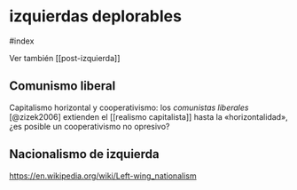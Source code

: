 # izquierdas deplorables
#index 

Ver también [[post-izquierda]]

## Comunismo liberal
Capitalismo horizontal y cooperativismo: los *comunistas liberales* [@zizek2006] extienden el [[realismo capitalista]] hasta la «horizontalidad», ¿es posible un cooperativismo no opresivo?


## Nacionalismo de izquierda

https://en.wikipedia.org/wiki/Left-wing_nationalism